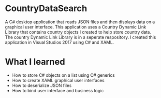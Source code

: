 # CountryDataSearch
A C# desktop application that reads JSON files and then displays data on a graphical user interface. This application uses a Country Dynamic Link Library that contains country objects I created to help store country data. The country Dynamic Link Library is in a seperate respository. I created this application in Visual Studios 2017 using C# and XAML.

# What I learned
* How to store C# objects on a list using C# generics
* How to create XAML graphical user interfaces
* How to deserialize JSON files
* How to bind user interface and business logic
